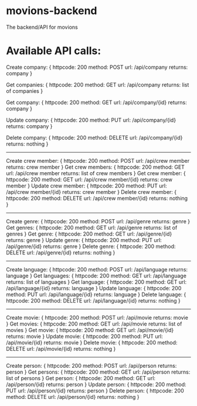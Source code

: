 # movions-backend
The backend/API for movions

# Available API calls:
Create company: {
  httpcode: 200
  method: POST
  url: /api/company
  returns: company
}

Get companies: {
  httpcode: 200
  method: GET
  url: /api/company
  returns: list of companies
}

Get company: {
  httpcode: 200
  method: GET
  url: /api/company/{id}
  returns: company
}

Update company: {
  httpcode: 200
  method: PUT
  url: /api/company/{id}
  returns: company
}

Delete company: {
  httpcode: 200
  method: DELETE
  url: /api/company/{id}
  returns: nothing
}

--------------------------------------------

Create crew member: {
  httpcode: 200
  method: POST
  url: /api/crew member
  returns: crew member
}
Get crew members: {
  httpcode: 200
  method: GET
  url: /api/crew member
  returns: list of crew members
}
Get crew member: {
  httpcode: 200
  method: GET
  url: /api/crew member/{id}
  returns: crew member
}
Update crew member: {
  httpcode: 200
  method: PUT
  url: /api/crew member/{id}
  returns: crew member
}
Delete crew member: {
  httpcode: 200
  method: DELETE
  url: /api/crew member/{id}
  returns: nothing
}

--------------------------------------------

Create genre: {
  httpcode: 200
  method: POST
  url: /api/genre
  returns: genre
}
Get genres: {
  httpcode: 200
  method: GET
  url: /api/genre
  returns: list of genres
}
Get genre: {
  httpcode: 200
  method: GET
  url: /api/genre/{id}
  returns: genre
}
Update genre: {
  httpcode: 200
  method: PUT
  url: /api/genre/{id}
  returns: genre
}
Delete genre: {
  httpcode: 200
  method: DELETE
  url: /api/genre/{id}
  returns: nothing
}

--------------------------------------------

Create language: {
  httpcode: 200
  method: POST
  url: /api/language
  returns: language
}
Get languages: {
  httpcode: 200
  method: GET
  url: /api/language
  returns: list of languages
}
Get language: {
  httpcode: 200
  method: GET
  url: /api/language/{id}
  returns: language
}
Update language: {
  httpcode: 200
  method: PUT
  url: /api/language/{id}
  returns: language
}
Delete language: {
  httpcode: 200
  method: DELETE
  url: /api/language/{id}
  returns: nothing
}

--------------------------------------------

Create movie: {
  httpcode: 200
  method: POST
  url: /api/movie
  returns: movie
}
Get movies: {
  httpcode: 200
  method: GET
  url: /api/movie
  returns: list of movies
}
Get movie: {
  httpcode: 200
  method: GET
  url: /api/movie/{id}
  returns: movie
}
Update movie: {
  httpcode: 200
  method: PUT
  url: /api/movie/{id}
  returns: movie
}
Delete movie: {
  httpcode: 200
  method: DELETE
  url: /api/movie/{id}
  returns: nothing
}

--------------------------------------------

Create person: {
  httpcode: 200
  method: POST
  url: /api/person
  returns: person
}
Get persons: {
  httpcode: 200
  method: GET
  url: /api/person
  returns: list of persons
}
Get person: {
  httpcode: 200
  method: GET
  url: /api/person/{id}
  returns: person
}
Update person: {
  httpcode: 200
  method: PUT
  url: /api/person/{id}
  returns: person
}
Delete person: {
  httpcode: 200
  method: DELETE
  url: /api/person/{id}
  returns: nothing
}

